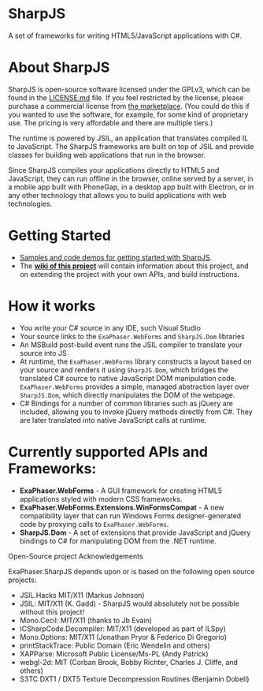 # SharpJS
A set of frameworks for writing HTML5/JavaScript applications with C#.

# About SharpJS

SharpJS is open-source software licensed under the GPLv3, which can be found in the [LICENSE.md](LICENSE.md) file.
If you feel restricted by the license, please purchase a commercial license from [the marketplace]( http://exaphaser.binpress.com/product/sharpjs/3760#pricing). (You could do this if you wanted to use the software, for example, for some kind of proprietary use. The pricing is very affordable and there are multiple tiers.)

The runtime is powered by JSIL, an application that translates compiled IL to JavaScript. The SharpJS frameworks are built on top of JSIL and provide classes for building web applications that run in the browser.

Since SharpJS compiles your applications directly to HTML5 and JavaScript, they can run offline in the browser, online served by a server, in a mobile app built with PhoneGap, in a desktop app built with Electron, or in any other technology that allows you to build applications with web technologies.

# Getting Started
- [Samples and code demos for getting started with SharpJS](https://github.com/ZetaPhase/SharpJS-Demos).
- The **[wiki of this project](https://github.com/exaphaser/SharpJS/wiki)** will contain information about this project, and on extending the project with your own APIs, and build instructions.

# How it works
- You write your C# source in any IDE, such Visual Studio
- Your source links to the `ExaPhaser.WebForms` and `SharpJS.Dom` libraries
- An MSBuild post-build event runs the JSIL compiler to translate your source into JS
- At runtime, the `ExaPhaser.WebForms` library constructs a layout based on your source and renders it using `SharpJS.Dom`, which bridges the translated C# source to native JavaScript DOM manipulation code. `ExaPhaser.WebForms` provides a simple, managed abstraction layer over `SharpJS.Dom`, which directly manipulates the DOM of the webpage.
- C# Bindings for a number of common libraries such as jQuery are included, allowing you to invoke jQuery methods directly from C#. They are later translated into native JavaScript calls at runtime.


# Currently supported APIs and Frameworks:
- **ExaPhaser.WebForms** - A GUI framework for creating HTML5 applications styled with modern CSS frameworks.
- **ExaPhaser.WebForms.Extensions.WinFormsCompat** - A new compatibility layer that can run Windows Forms designer-generated code by proxying calls to `ExaPhaser.WebForms`.
- **SharpJS.Dom** - A set of extensions that provide JavaScript and jQuery bindings to C# for manipulating DOM from the .NET runtime.

Open-Source project Acknowledgements

ExaPhaser.SharpJS depends upon or is based on the following open source projects:

 * JSIL.Hacks MIT/X11 (Markus Johnson)
 * JSIL: MIT/X11 (K. Gadd) - SharpJS would absolutely not be possible without this project!
 * Mono.Cecil: MIT/X11 (thanks to Jb Evain)
 * ICSharpCode.Decompiler: MIT/X11 (developed as part of ILSpy)
 * Mono.Options: MIT/X11 (Jonathan Pryor & Federico Di Gregorio)
 * printStackTrace: Public Domain (Eric Wendelin and others)
 * XAPParse: Microsoft Public License/Ms-PL (Andy Patrick)
 * webgl-2d: MIT (Corban Brook, Bobby Richter, Charles J. Cliffe, and others)
 * S3TC DXT1 / DXT5 Texture Decompression Routines (Benjamin Dobell)

